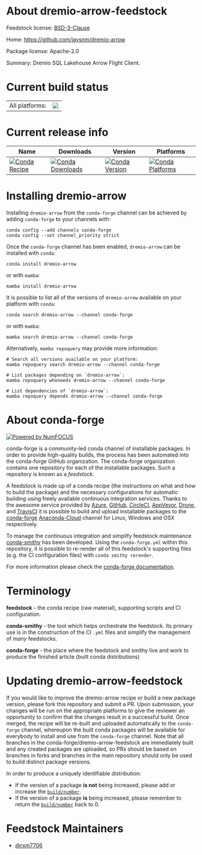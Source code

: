 About dremio-arrow-feedstock
============================

Feedstock license: [BSD-3-Clause](https://github.com/conda-forge/dremio-arrow-feedstock/blob/main/LICENSE.txt)

Home: https://github.com/jaysnm/dremio-arrow

Package license: Apache-2.0

Summary: Dremio SQL Lakehouse Arrow Flight Client.

Current build status
====================


<table><tr><td>All platforms:</td>
    <td>
      <a href="https://dev.azure.com/conda-forge/feedstock-builds/_build/latest?definitionId=17712&branchName=main">
        <img src="https://dev.azure.com/conda-forge/feedstock-builds/_apis/build/status/dremio-arrow-feedstock?branchName=main">
      </a>
    </td>
  </tr>
</table>

Current release info
====================

| Name | Downloads | Version | Platforms |
| --- | --- | --- | --- |
| [![Conda Recipe](https://img.shields.io/badge/recipe-dremio--arrow-green.svg)](https://anaconda.org/conda-forge/dremio-arrow) | [![Conda Downloads](https://img.shields.io/conda/dn/conda-forge/dremio-arrow.svg)](https://anaconda.org/conda-forge/dremio-arrow) | [![Conda Version](https://img.shields.io/conda/vn/conda-forge/dremio-arrow.svg)](https://anaconda.org/conda-forge/dremio-arrow) | [![Conda Platforms](https://img.shields.io/conda/pn/conda-forge/dremio-arrow.svg)](https://anaconda.org/conda-forge/dremio-arrow) |

Installing dremio-arrow
=======================

Installing `dremio-arrow` from the `conda-forge` channel can be achieved by adding `conda-forge` to your channels with:

```
conda config --add channels conda-forge
conda config --set channel_priority strict
```

Once the `conda-forge` channel has been enabled, `dremio-arrow` can be installed with `conda`:

```
conda install dremio-arrow
```

or with `mamba`:

```
mamba install dremio-arrow
```

It is possible to list all of the versions of `dremio-arrow` available on your platform with `conda`:

```
conda search dremio-arrow --channel conda-forge
```

or with `mamba`:

```
mamba search dremio-arrow --channel conda-forge
```

Alternatively, `mamba repoquery` may provide more information:

```
# Search all versions available on your platform:
mamba repoquery search dremio-arrow --channel conda-forge

# List packages depending on `dremio-arrow`:
mamba repoquery whoneeds dremio-arrow --channel conda-forge

# List dependencies of `dremio-arrow`:
mamba repoquery depends dremio-arrow --channel conda-forge
```


About conda-forge
=================

[![Powered by
NumFOCUS](https://img.shields.io/badge/powered%20by-NumFOCUS-orange.svg?style=flat&colorA=E1523D&colorB=007D8A)](https://numfocus.org)

conda-forge is a community-led conda channel of installable packages.
In order to provide high-quality builds, the process has been automated into the
conda-forge GitHub organization. The conda-forge organization contains one repository
for each of the installable packages. Such a repository is known as a *feedstock*.

A feedstock is made up of a conda recipe (the instructions on what and how to build
the package) and the necessary configurations for automatic building using freely
available continuous integration services. Thanks to the awesome service provided by
[Azure](https://azure.microsoft.com/en-us/services/devops/), [GitHub](https://github.com/),
[CircleCI](https://circleci.com/), [AppVeyor](https://www.appveyor.com/),
[Drone](https://cloud.drone.io/welcome), and [TravisCI](https://travis-ci.com/)
it is possible to build and upload installable packages to the
[conda-forge](https://anaconda.org/conda-forge) [Anaconda-Cloud](https://anaconda.org/)
channel for Linux, Windows and OSX respectively.

To manage the continuous integration and simplify feedstock maintenance
[conda-smithy](https://github.com/conda-forge/conda-smithy) has been developed.
Using the ``conda-forge.yml`` within this repository, it is possible to re-render all of
this feedstock's supporting files (e.g. the CI configuration files) with ``conda smithy rerender``.

For more information please check the [conda-forge documentation](https://conda-forge.org/docs/).

Terminology
===========

**feedstock** - the conda recipe (raw material), supporting scripts and CI configuration.

**conda-smithy** - the tool which helps orchestrate the feedstock.
                   Its primary use is in the construction of the CI ``.yml`` files
                   and simplify the management of *many* feedstocks.

**conda-forge** - the place where the feedstock and smithy live and work to
                  produce the finished article (built conda distributions)


Updating dremio-arrow-feedstock
===============================

If you would like to improve the dremio-arrow recipe or build a new
package version, please fork this repository and submit a PR. Upon submission,
your changes will be run on the appropriate platforms to give the reviewer an
opportunity to confirm that the changes result in a successful build. Once
merged, the recipe will be re-built and uploaded automatically to the
`conda-forge` channel, whereupon the built conda packages will be available for
everybody to install and use from the `conda-forge` channel.
Note that all branches in the conda-forge/dremio-arrow-feedstock are
immediately built and any created packages are uploaded, so PRs should be based
on branches in forks and branches in the main repository should only be used to
build distinct package versions.

In order to produce a uniquely identifiable distribution:
 * If the version of a package **is not** being increased, please add or increase
   the [``build/number``](https://docs.conda.io/projects/conda-build/en/latest/resources/define-metadata.html#build-number-and-string).
 * If the version of a package **is** being increased, please remember to return
   the [``build/number``](https://docs.conda.io/projects/conda-build/en/latest/resources/define-metadata.html#build-number-and-string)
   back to 0.

Feedstock Maintainers
=====================

* [@rxm7706](https://github.com/rxm7706/)

